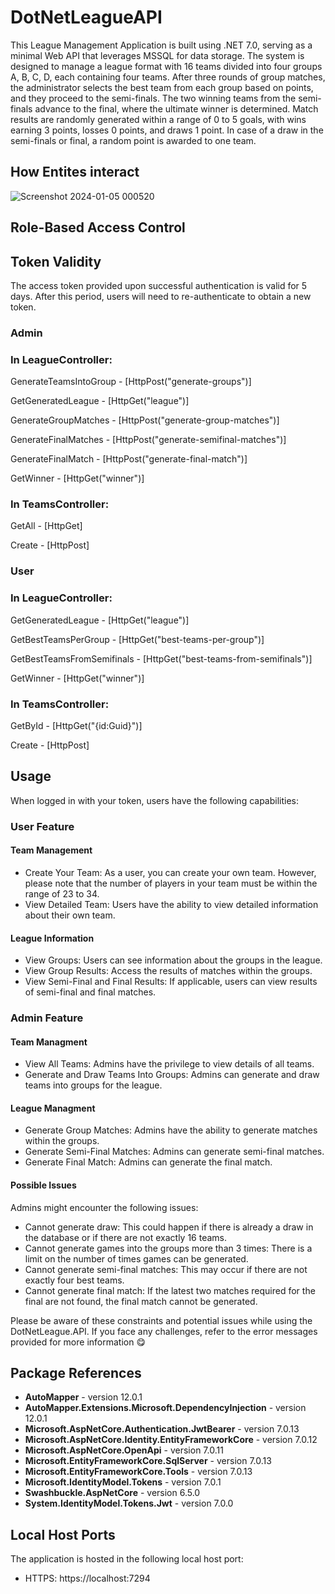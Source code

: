 # DotNetLeagueAPI

This League Management Application is built using .NET 7.0, serving as a minimal Web API that leverages MSSQL for data storage. The system is designed to manage a league format with 16 teams divided into four groups A, B, C, D, each containing four teams. After three rounds of group matches, the administrator selects the best team from each group based on points, and they proceed to the semi-finals. The two winning teams from the semi-finals advance to the final, where the ultimate winner is determined. Match results are randomly generated within a range of 0 to 5 goals, with wins earning 3 points, losses 0 points, and draws 1 point. In case of a draw in the semi-finals or final, a random point is awarded to one team.


## How Entites interact 
![Screenshot 2024-01-05 000520](https://github.com/LeonitKrasniqi/DotNetLeague/assets/102996903/e14d9884-3668-473e-9e97-bb8ca1f6dc42)


## Role-Based Access Control

## Token Validity

The access token provided upon successful authentication is valid for 5 days. After this period, users will need to re-authenticate to obtain a new token.

### Admin

### In LeagueController:

GenerateTeamsIntoGroup - [HttpPost("generate-groups")]

GetGeneratedLeague - [HttpGet("league")]

GenerateGroupMatches - [HttpPost("generate-group-matches")]

GenerateFinalMatches - [HttpPost("generate-semifinal-matches")]

GenerateFinalMatch - [HttpPost("generate-final-match")]

GetWinner - [HttpGet("winner")]

### In TeamsController:

GetAll - [HttpGet]

Create - [HttpPost]

### User

### In LeagueController:

GetGeneratedLeague - [HttpGet("league")]

GetBestTeamsPerGroup - [HttpGet("best-teams-per-group")]

GetBestTeamsFromSemifinals - [HttpGet("best-teams-from-semifinals")]

GetWinner - [HttpGet("winner")]

### In TeamsController:

GetById - [HttpGet("{id:Guid}")]

Create - [HttpPost]


## Usage

When logged in with your token, users have the following capabilities:

### User Feature
#### Team Management
- Create Your Team: As a user, you can create your own team. However, please note that the number of players in your team must be within the range of 23 to 34.
- View Detailed Team: Users have the ability to view detailed information about their own team.

#### League Information
- View Groups: Users can see information about the groups in the league.
- View Group Results: Access the results of matches within the groups.
- View Semi-Final and Final Results: If applicable, users can view results of semi-final and final matches.


### Admin Feature
#### Team Managment
- View All Teams: Admins have the privilege to view details of all teams.
- Generate and Draw Teams Into Groups: Admins can generate and draw teams into groups for the league.

#### League Managment
- Generate Group Matches: Admins have the ability to generate matches within the groups.
- Generate Semi-Final Matches: Admins can generate semi-final matches.
- Generate Final Match: Admins can generate the final match.


#### Possible Issues
Admins might encounter the following issues:
- Cannot generate draw: This could happen if there is already a draw in the database or if there are not exactly 16 teams.
- Cannot generate games into the groups more than 3 times: There is a limit on the number of times games can be generated.
- Cannot generate semi-final matches: This may occur if there are not exactly four best teams.
- Cannot generate final match: If the latest two matches required for the final are not found, the final match cannot be generated.

Please be aware of these constraints and potential issues while using the DotNetLeague.API. If you face any challenges, refer to the error messages provided for more information 😋



## Package References

- **AutoMapper** - version 12.0.1
- **AutoMapper.Extensions.Microsoft.DependencyInjection** - version 12.0.1
- **Microsoft.AspNetCore.Authentication.JwtBearer** - version 7.0.13
- **Microsoft.AspNetCore.Identity.EntityFrameworkCore** - version 7.0.12
- **Microsoft.AspNetCore.OpenApi** - version 7.0.11
- **Microsoft.EntityFrameworkCore.SqlServer** - version 7.0.13
- **Microsoft.EntityFrameworkCore.Tools** - version 7.0.13
- **Microsoft.IdentityModel.Tokens** - version 7.0.1
- **Swashbuckle.AspNetCore** - version 6.5.0
- **System.IdentityModel.Tokens.Jwt** - version 7.0.0


## Local Host Ports

The application is hosted in the following local host port:

- HTTPS: https://localhost:7294
